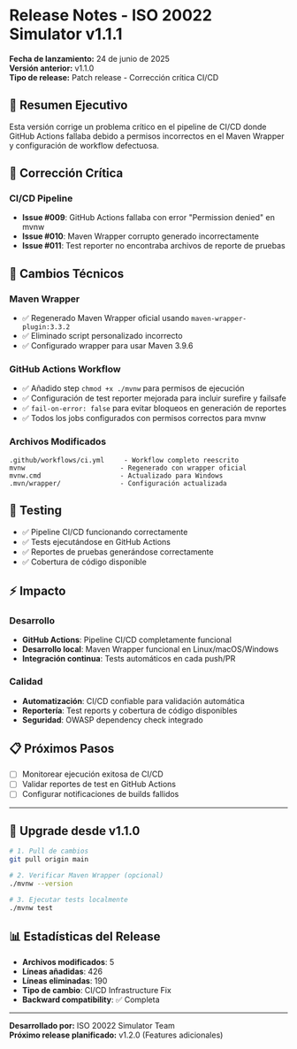 # Release Notes - ISO 20022 Simulator v1.1.1

**Fecha de lanzamiento:** 24 de junio de 2025  
**Versión anterior:** v1.1.0  
**Tipo de release:** Patch release - Corrección crítica CI/CD  

## 🎯 **Resumen Ejecutivo**

Esta versión corrige un problema crítico en el pipeline de CI/CD donde GitHub Actions fallaba debido a permisos incorrectos en el Maven Wrapper y configuración de workflow defectuosa.

## 🚨 **Corrección Crítica**

### **CI/CD Pipeline**
- **Issue #009**: GitHub Actions fallaba con error "Permission denied" en mvnw
- **Issue #010**: Maven Wrapper corrupto generado incorrectamente
- **Issue #011**: Test reporter no encontraba archivos de reporte de pruebas

## 🔧 **Cambios Técnicos**

### **Maven Wrapper**
- ✅ Regenerado Maven Wrapper oficial usando `maven-wrapper-plugin:3.3.2`
- ✅ Eliminado script personalizado incorrecto
- ✅ Configurado wrapper para usar Maven 3.9.6

### **GitHub Actions Workflow**
- ✅ Añadido step `chmod +x ./mvnw` para permisos de ejecución
- ✅ Configuración de test reporter mejorada para incluir surefire y failsafe
- ✅ `fail-on-error: false` para evitar bloqueos en generación de reportes
- ✅ Todos los jobs configurados con permisos correctos para mvnw

### **Archivos Modificados**
```
.github/workflows/ci.yml     - Workflow completo reescrito
mvnw                        - Regenerado con wrapper oficial
mvnw.cmd                    - Actualizado para Windows
.mvn/wrapper/               - Configuración actualizada
```

## 🧪 **Testing**

- ✅ Pipeline CI/CD funcionando correctamente
- ✅ Tests ejecutándose en GitHub Actions
- ✅ Reportes de pruebas generándose correctamente
- ✅ Cobertura de código disponible

## ⚡ **Impacto**

### **Desarrollo**
- **GitHub Actions**: Pipeline CI/CD completamente funcional
- **Desarrollo local**: Maven Wrapper funcional en Linux/macOS/Windows
- **Integración continua**: Tests automáticos en cada push/PR

### **Calidad**
- **Automatización**: CI/CD confiable para validación automática
- **Reportería**: Test reports y cobertura de código disponibles
- **Seguridad**: OWASP dependency check integrado

## 📋 **Próximos Pasos**

- [ ] Monitorear ejecución exitosa de CI/CD
- [ ] Validar reportes de test en GitHub Actions
- [ ] Configurar notificaciones de builds fallidos

---

## 🔄 **Upgrade desde v1.1.0**

```bash
# 1. Pull de cambios
git pull origin main

# 2. Verificar Maven Wrapper (opcional)
./mvnw --version

# 3. Ejecutar tests localmente
./mvnw test
```

## 📊 **Estadísticas del Release**

- **Archivos modificados**: 5
- **Líneas añadidas**: 426
- **Líneas eliminadas**: 190
- **Tipo de cambio**: CI/CD Infrastructure Fix
- **Backward compatibility**: ✅ Completa

---

**Desarrollado por:** ISO 20022 Simulator Team  
**Próximo release planificado:** v1.2.0 (Features adicionales)

